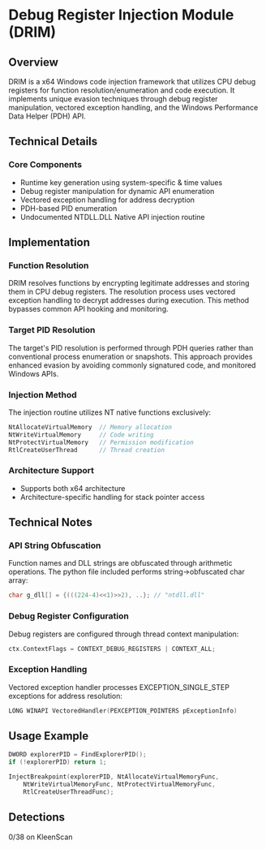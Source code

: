 # Debug Register Injection Module (DRIM)

## Overview
DRIM is a x64 Windows code injection framework that utilizes CPU debug registers for function resolution/enumeration and code execution. It implements unique evasion techniques through debug register manipulation, vectored exception handling, and the Windows Performance Data Helper (PDH) API.

## Technical Details

### Core Components
- Runtime key generation using system-specific & time values
- Debug register manipulation for dynamic API enumeration
- Vectored exception handling for address decryption
- PDH-based PID enumeration
- Undocumented NTDLL.DLL Native API injection routine

## Implementation

### Function Resolution
DRIM resolves functions by encrypting legitimate addresses and storing them in CPU debug registers. The resolution process uses vectored exception handling to decrypt addresses during execution. This method bypasses common API hooking and monitoring.

### Target PID Resolution
The target's PID resolution is performed through PDH queries rather than conventional process enumeration or snapshots. This approach provides enhanced evasion by avoiding commonly signatured code, and monitored Windows APIs.

### Injection Method
The injection routine utilizes NT native functions exclusively:
```c
NtAllocateVirtualMemory  // Memory allocation
NtWriteVirtualMemory     // Code writing
NtProtectVirtualMemory   // Permission modification
RtlCreateUserThread      // Thread creation
```

### Architecture Support
- Supports both x64 architecture
- Architecture-specific handling for stack pointer access

## Technical Notes

### API String Obfuscation
Function names and DLL strings are obfuscated through arithmetic operations. The python file included performs string->obfuscated char array:
```c
char g_dll[] = {(((224-4)<<1)>>2), ..}; // "ntdll.dll"
```

### Debug Register Configuration
Debug registers are configured through thread context manipulation:
```c
ctx.ContextFlags = CONTEXT_DEBUG_REGISTERS | CONTEXT_ALL;
```

### Exception Handling
Vectored exception handler processes EXCEPTION_SINGLE_STEP exceptions for address resolution:
```c
LONG WINAPI VectoredHandler(PEXCEPTION_POINTERS pExceptionInfo)
```

## Usage Example

```c
DWORD explorerPID = FindExplorerPID();
if (!explorerPID) return 1;

InjectBreakpoint(explorerPID, NtAllocateVirtualMemoryFunc, 
    NtWriteVirtualMemoryFunc, NtProtectVirtualMemoryFunc, 
    RtlCreateUserThreadFunc);
```


## Detections
0/38 on KleenScan

